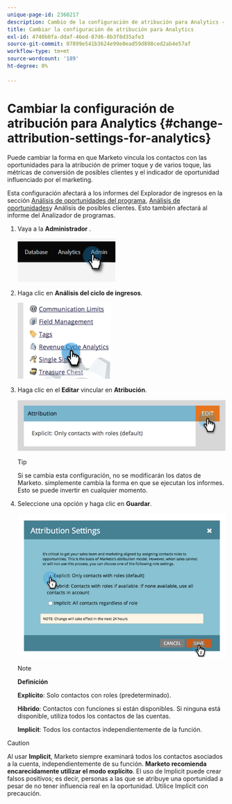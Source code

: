 ```yaml
---
unique-page-id: 2360217
description: Cambio de la configuración de atribución para Analytics - Marketo Docs - Documentación del producto
title: Cambiar la configuración de atribución para Analytics
exl-id: 4740b0fa-ddaf-46ed-87d6-8b3f8d35afe3
source-git-commit: 07899e541b3624e99e0ead59d898ced2ab4e57af
workflow-type: tm+mt
source-wordcount: '189'
ht-degree: 0%

---
```


# Cambiar la configuración de atribución para Analytics {#change-attribution-settings-for-analytics}

Puede cambiar la forma en que Marketo vincula los contactos con las oportunidades para la atribución de primer toque y de varios toque, las métricas de conversión de posibles clientes y el indicador de oportunidad influenciado por el marketing.

Esta configuración afectará a los informes del Explorador de ingresos en la sección [Análisis de oportunidades del programa](/help/marketo/product-docs/reporting/revenue-cycle-analytics/program-analytics/understanding-the-program-opportunity-analysis-area.md), [Análisis de oportunidades](/help/marketo/product-docs/reporting/revenue-cycle-analytics/revenue-explorer/understanding-opportunity-analysis-in-revenue-explorer.md)y Análisis de posibles clientes. Esto también afectará al informe del Analizador de programas.

1. Vaya a la **Administrador** .

   ![](assets/change-attribution-settings-for-analytics-1.png)

1. Haga clic en **Análisis del ciclo de ingresos**.

   ![](assets/change-attribution-settings-for-analytics-2.png)

1. Haga clic en el **Editar** vincular en **Atribución**.

   ![](assets/change-attribution-settings-for-analytics-3.png)

   >[!TIP]
   >
   >Si se cambia esta configuración, no se modificarán los datos de Marketo. simplemente cambia la forma en que se ejecutan los informes. Esto se puede invertir en cualquier momento.

1. Seleccione una opción y haga clic en **Guardar**.

   ![](assets/change-attribution-settings-for-analytics-4.png)

   >[!NOTE]
   >
   >**Definición**
   >
   >**Explícito**: Solo contactos con roles (predeterminado).
   >
   >**Híbrido**: Contactos con funciones si están disponibles. Si ninguna está disponible, utiliza todos los contactos de las cuentas.
   >
   >**Implicit**: Todos los contactos independientemente de la función.

>[!CAUTION]
>
>Al usar **Implicit**, Marketo siempre examinará todos los contactos asociados a la cuenta, independientemente de su función. **Marketo recomienda encarecidamente utilizar el modo explícito**. El uso de Implicit puede crear falsos positivos; es decir, personas a las que se atribuye una oportunidad a pesar de no tener influencia real en la oportunidad. Utilice Implicit con precaución.

